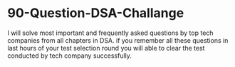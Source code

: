 # 90-Question-DSA-Challange
I will solve most important and frequently asked questions by top tech companies from all chapters in DSA. if you remember all these questions in last hours of your test selection round you will able to clear the test conducted by tech company successfully.

